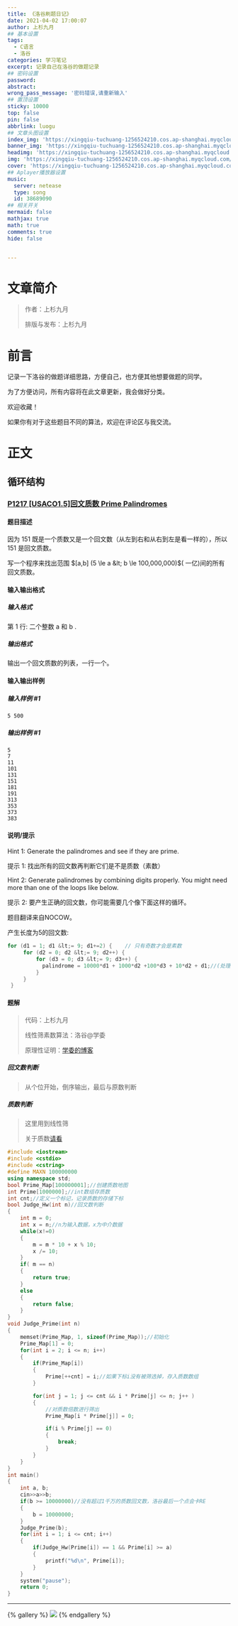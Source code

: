 ```yaml
---
title: 《洛谷刷题日记》
date: 2021-04-02 17:00:07
author: 上杉九月
## 基本设置
tags:
  - C语言
  - 洛谷
categories: 学习笔记
excerpt: 记录自己在洛谷的做题记录
## 密码设置
password:
abstract:
wrong_pass_message: '密码错误,请重新输入'
## 置顶设置
sticky: 10000
top: false
pin: false
abbrlink: luogu
## 文章头图设置
index_img: 'https://xingqiu-tuchuang-1256524210.cos.ap-shanghai.myqcloud.com/5199/Luogu/IndexImg.jpg'
banner_img: 'https://xingqiu-tuchuang-1256524210.cos.ap-shanghai.myqcloud.com/5199/Luogu/IndexImg.jpg'
headimg: 'https://xingqiu-tuchuang-1256524210.cos.ap-shanghai.myqcloud.com/5199/Luogu/IndexImg.jpg'
img: 'https://xingqiu-tuchuang-1256524210.cos.ap-shanghai.myqcloud.com/5199/Luogu/IndexImg.jpg'
cover: 'https://xingqiu-tuchuang-1256524210.cos.ap-shanghai.myqcloud.com/5199/Luogu/IndexImg.jpg'
## Aplayer播放器设置
music:
  server: netease
  type: song
  id: 38689090
## 相关开关
mermaid: false
mathjax: true
math: true
comments: true
hide: false


---
```


# 文章简介

> 作者：上杉九月
>
> 排版与发布：上杉九月

# 前言

记录一下洛谷的做题详细思路，方便自己，也方便其他想要做题的同学。

为了方便访问，所有内容将在此文章更新，我会做好分类。

欢迎收藏！

如果你有对于这些题目不同的算法，欢迎在评论区与我交流。

# 正文

## 循环结构

### [P1217 [USACO1.5]回文质数 Prime Palindromes](https://www.luogu.com.cn/problem/P1217)

#### 题目描述

因为 151 既是一个质数又是一个回文数（从左到右和从右到左是看一样的），所以 151 是回文质数。

写一个程序来找出范围 $[a,b] (5 \le a &lt; b \le 100,000,000)$( 一亿)间的所有回文质数。

#### 输入输出格式

##### 输入格式

第 1 行: 二个整数 a 和 b .

##### 输出格式

输出一个回文质数的列表，一行一个。

#### 输入输出样例

##### 输入样例 #1

```
5 500
```

##### 输出样例 #1

```
5
7
11
101
131
151
181
191
313
353
373
383
```

#### 说明/提示

Hint 1: Generate the palindromes and see if they are prime.

提示 1: 找出所有的回文数再判断它们是不是质数（素数）

Hint 2: Generate palindromes by combining digits properly. You might need more than one of the loops like below.

提示 2: 要产生正确的回文数，你可能需要几个像下面这样的循环。

题目翻译来自NOCOW。

产生长度为5的回文数:

```cpp
for (d1 = 1; d1 &lt;= 9; d1+=2) {    // 只有奇数才会是素数
     for (d2 = 0; d2 &lt;= 9; d2++) {
         for (d3 = 0; d3 &lt;= 9; d3++) {
           palindrome = 10000*d1 + 1000*d2 +100*d3 + 10*d2 + d1;//(处理回文数...)
         }
     }
 }
```

#### 题解

> 代码：上杉九月
>
> 线性筛素数算法：洛谷@学委
>
> 原理性证明：[学委的博客](https://www.luogu.com.cn/blog/cicos/notprime)

##### 回文数判断

> 从个位开始，倒序输出，最后与原数判断

##### 质数判断

> 这里用到线性筛
>
> 关于质数[请看](https://sakurasep.site/posts/13253/)

```cpp
#include <iostream>
#include <cstdio>
#include <cstring>
#define MAXN 100000000
using namespace std;
bool Prime_Map[100000001];//创建质数地图
int Prime[1000000];//int数组存质数
int cnt;//定义一个标记，记录质数的存储下标
bool Judge_Hw(int n)//回文数判断
{
    int m = 0;
    int x = n;//n为输入数据，x为中介数据
    while(x!=0)
    {
        m = m * 10 + x % 10;
        x /= 10;
    }
    if( m == n)
    {
        return true;
    }
    else
    {
        return false;
    }
}
void Judge_Prime(int n)
{
    memset(Prime_Map, 1, sizeof(Prime_Map));//初始化
    Prime_Map[1] = 0;
    for(int i = 2; i <= n; i++)
    {
        if(Prime_Map[i])
        {
            Prime[++cnt] = i;//如果下标i没有被筛选掉，存入质数数组
        }

        for(int j = 1; j <= cnt && i * Prime[j] <= n; j++ )
        {
            //对质数倍数进行筛出
            Prime_Map[i * Prime[j]] = 0;

            if(i % Prime[j] == 0)
            {
                break;
            }
        }
    }
}
int main()
{
    int a, b;
    cin>>a>>b;
    if(b >= 10000000)//没有超过1千万的质数回文数，洛谷最后一个点会卡RE
    {
        b = 10000000;
    }
    Judge_Prime(b);
    for(int i = 1; i <= cnt; i++)
    {
        if(Judge_Hw(Prime[i]) == 1 && Prime[i] >= a)
        {
            printf("%d\n", Prime[i]);
        }
    }
    system("pause");
    return 0;
}
```


---

{% gallery %}
![](https://xingqiu-tuchuang-1256524210.cos.ap-shanghai.myqcloud.com/5199/about_me.png)
{% endgallery %}